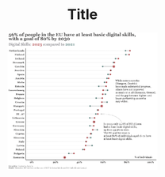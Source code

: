 <h1 align="center"> Title </h1>

<p align="center">
  <img src="/2024/2024-08-30/20240830.png" width="60%">
</p>

